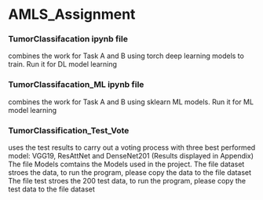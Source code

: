 # AMLS_Assignment


### TumorClassifacation ipynb file 
combines the work for Task A and B using torch deep learning models to train.
Run it for DL model learning
### TumorClassifacation_ML ipynb file 
combines the work for Task A and B using sklearn ML models.
Run it for ML model learning
### TumorClassification_Test_Vote
uses the test results to carry out a voting process with three best performed model: VGG19, ResAttNet and DenseNet201
(Results displayed in Appendix)
The file Models comtains the Models used in the project.
The file dataset stroes the data, to run the program, please copy the data to the file dataset
The file test stroes the 200 test data, to run the program, please copy the test data to the file dataset
